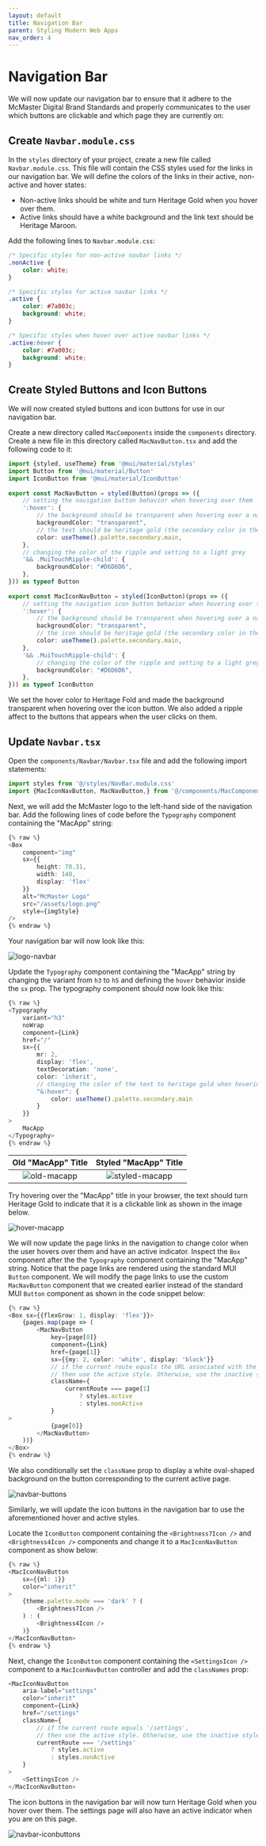 ```yaml
---
layout: default
title: Navigation Bar
parent: Styling Modern Web Apps
nav_order: 4
---
```


# Navigation Bar

We will now update our navigation bar to ensure that it adhere to the McMaster Digital Brand Standards and properly communicates to the user which buttons are clickable and which page they are currently on:

## Create `Navbar.module.css`
In the `styles` directory of your project, create a new file called `Navbar.module.css`. This file will contain the CSS styles used for the links in our navigation bar. We will define the colors of the links in their active, non-active and hover states:
- Non-active links should be white and turn Heritage Gold when you hover over them.
- Active links should have a white background and the link text should be Heritage Maroon.

Add the following lines to `Navbar.module.css`:

```css
/* Specific styles for non-active navbar links */
.nonActive {
    color: white;
}

/* Specific styles for active navbar links */
.active {
    color: #7a003c;
    background: white;
}

/* Specific styles when hover over active navbar links */
.active:hover {
    color: #7a003c;
    background: white;
}
```

## Create Styled Buttons and Icon Buttons
We will now created styled buttons and icon buttons for use in our navigation bar. 

Create a new directory called `MacComponents` inside the `components` directory. Create a new file in this directory called `MacNavButton.tsx` and add the following code to it:

```ts
import {styled, useTheme} from '@mui/material/styles'  
import Button from '@mui/material/Button'  
import IconButton from '@mui/material/IconButton'  
  
export const MacNavButton = styled(Button)(props => ({  
    // setting the navigation button behavior when hovering over them  
    ':hover': {  
        // the background should be transparent when hovering over a navigation button  
        backgroundColor: "transparent",  
        // the text should be heritage gold (the secondary color in the theme)  
        color: useTheme().palette.secondary.main,  
    },  
    // changing the color of the ripple and setting to a light grey  
    '&& .MuiTouchRipple-child': {  
        backgroundColor: "#D6D6D6",  
    },  
})) as typeof Button  
  
export const MacIconNavButton = styled(IconButton)(props => ({  
    // setting the navigation icon button behavior when hovering over them  
    ':hover': {  
        // the background should be transparent when hovering over a navigation icon button  
        backgroundColor: "transparent",  
        // the icon should be heritage gold (the secondary color in the theme)  
        color: useTheme().palette.secondary.main,  
    },  
    '&& .MuiTouchRipple-child': {  
        // changing the color of the ripple and setting to a light grey  
        backgroundColor: "#D6D6D6",  
    },  
})) as typeof IconButton
```

We set the hover color to Heritage Fold and made the background transparent when hovering over the icon button. We also added a ripple affect to the buttons that appears when the user clicks on them. 

## Update `Navbar.tsx`
Open the `components/Navbar/Navbar.tsx` file and add the following import statements:
```ts
import styles from '@/styles/NavBar.module.css'  
import {MacIconNavButton, MacNavButton,} from '@/components/MacComponents/MacNavButton'
```

Next, we will add the McMaster logo to the left-hand side of the navigation bar. Add the following lines of code before the `Typography` component containing the "MacApp" string:
```ts
{% raw %}
<Box
	component="img"
	sx={{
		height: 78.31,
		width: 140,
		display: 'flex'
	}}
	alt="McMaster Logo"
	src="/assets/logo.png"
	style={imgStyle}
/>
{% endraw %}
```

Your navigation bar will now look like this:

![logo-navbar](assets/img/logo-navbar.png)

Update the `Typography` component containing the "MacApp" string by changing the variant from `h3` to `h5` and defining the `hover` behavior inside the `sx` prop. The typography component should now look like this:
```ts
{% raw %}
<Typography
	variant="h3"
	noWrap
	component={Link}
	href="/"
	sx={{
		mr: 2,
		display: 'flex',
		textDecoration: 'none',
		color: 'inherit',
		// changing the color of the text to heritage gold when hovering over it
		"&:hover": {
			color: useTheme().palette.secondary.main
		}
	}}
>
	MacApp
</Typography>
{% endraw %}
```

Old "MacApp" Title           |  Styled "MacApp" Title
:-------------------------:|:-------------------------:
![old-macapp](assets/img/old-macapp.png)  |  ![styled-macapp](assets/img/styled-macapp.png)

Try hovering over the "MacApp" title in your browser, the text should turn Heritage Gold to indicate that it is a clickable link as shown in the image below.

![hover-macapp](assets/img/hover-macapp.png)

We will now update the page links in the navigation to change color when the user hovers over them and have an active indicator. 
Inspect the `Box` component after the the `Typography` component containing the "MacApp" string. Notice that the page links are rendered using the standard MUI `Button` component.
We will modify the page links to use the custom `MacNavButton` component that we created earlier instead of the standard MUI `Button` component as shown in the code snippet below:
```ts
{% raw %}
<Box sx={{flexGrow: 1, display: 'flex'}}>
	{pages.map(page => (
		<MacNavButton
			key={page[0]}
			component={Link}
			href={page[1]}
			sx={{my: 2, color: 'white', display: 'block'}}
			// if the current route equals the URL associated with the button,  
			// then use the active style. Otherwise, use the inactive style
			className={
				currentRoute === page[1]
					? styles.active
					: styles.nonActive
			}
>
			{page[0]}
		</MacNavButton>
	))}
</Box>
{% endraw %}
```
We also conditionally set the `className` prop to display a white oval-shaped background on the button corresponding to the current active page.

![navbar-buttons](assets/img/navbar-buttons.png)

Similarly, we will update the icon buttons in the navigation bar to use the aforementioned hover and active styles.

Locate the `IconButton` component containing the  `<Brightness7Icon />` and `<Brightness4Icon />` components and change it to a `MacIconNavButton` component as show below:
```ts
{% raw %}
<MacIconNavButton
	sx={{ml: 1}}
	color="inherit"
>
	{theme.palette.mode === 'dark' ? (
		<Brightness7Icon />
	) : (
		<Brightness4Icon />
	)}
</MacIconNavButton>
{% endraw %}
```

Next, change the `IconButton` component containing the `<SettingsIcon />` component to a `MacIconNavButton` controller and add the `classNames` prop:
```ts
<MacIconNavButton
	aria-label="settings"
	color="inherit"
	component={Link}
	href="/settings"
	className={
		// if the current route equals '/settings',  
		// then use the active style. Otherwise, use the inactive style
		currentRoute === '/settings'
			? styles.active
			: styles.nonActive
	}
>
	<SettingsIcon />
</MacIconNavButton>
```

The icon buttons in the navigation bar will now turn Heritage Gold when you hover over them. The settings page will also have an active indicator when you are on this page.

![navbar-iconbuttons](assets/img/navbar-iconbuttons.png)

